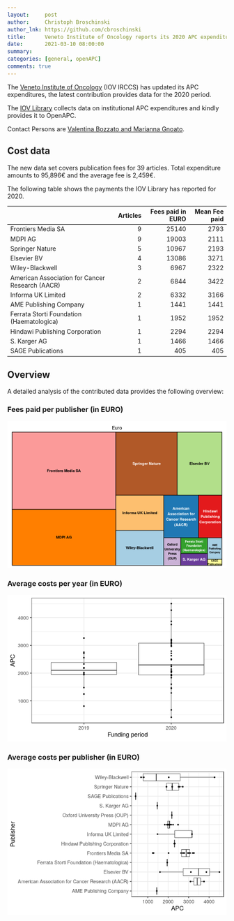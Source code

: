 ```yaml
---
layout:     post
author:     Christoph Broschinski
author_lnk: https://github.com/cbroschinski
title:      Veneto Institute of Oncology reports its 2020 APC expenditures
date:       2021-03-10 08:00:00
summary:    
categories: [general, openAPC]
comments: true
---
```





The [Veneto Institute of Oncology](https://www.ioveneto.it/en/) (IOV IRCCS) has updated its APC expenditures, the latest contribution provides data for the 2020 period.

The [IOV Library](http://ioveneto.it/ricerca/biblioteca/) collects data on institutional APC expenditures and kindly provides it to OpenAPC.

Contact Persons are [Valentina Bozzato and Marianna Gnoato](mailto:biblioteca@iov.veneto.it).

## Cost data



The new data set covers publication fees for 39 articles. Total expenditure amounts to 95,896€ and the average fee is 2,459€.

The following table shows the payments the IOV Library has reported for 2020.


|                                                | Articles| Fees paid in EURO| Mean Fee paid|
|:-----------------------------------------------|--------:|-----------------:|-------------:|
|Frontiers Media SA                              |        9|             25140|          2793|
|MDPI AG                                         |        9|             19003|          2111|
|Springer Nature                                 |        5|             10967|          2193|
|Elsevier BV                                     |        4|             13086|          3271|
|Wiley-Blackwell                                 |        3|              6967|          2322|
|American Association for Cancer Research (AACR) |        2|              6844|          3422|
|Informa UK Limited                              |        2|              6332|          3166|
|AME Publishing Company                          |        1|              1441|          1441|
|Ferrata Storti Foundation (Haematologica)       |        1|              1952|          1952|
|Hindawi Publishing Corporation                  |        1|              2294|          2294|
|S. Karger AG                                    |        1|              1466|          1466|
|SAGE Publications                               |        1|               405|           405|

## Overview

A detailed analysis of the contributed data provides the following overview:

### Fees paid per publisher (in EURO)

![plot of chunk tree_iov_2021_03_10_full](/figure/tree_iov_2021_03_10_full-1.png)

###  Average costs per year (in EURO)

![plot of chunk box_iov_2021_03_10_year_full](/figure/box_iov_2021_03_10_year_full-1.png)

###  Average costs per publisher (in EURO)

![plot of chunk box_iov_2021_03_10_publisher_full](/figure/box_iov_2021_03_10_publisher_full-1.png)
